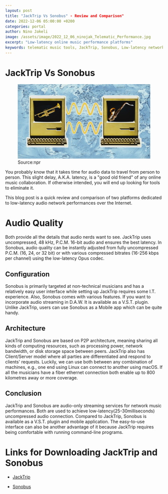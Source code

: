 ```yaml
---
layout: post
title: "JackTrip Vs Sonobus" - Review and Comparison"
date: 2022-12-06 05:00:00 +0200
categories: portal
author: Nino Jakeli
image: /assets/image/2022_12_06_ninojak_Telematic_Performance.jpg
excerpt: "Low-latency online music performance platforms"
keywords: telematic music tools, JackTrip, Sonobus, Low-latency network performance
---
```

# JackTrip Vs Sonobus


<figure style="float: none">
   <img 
   src="/assets/image/2022_12_06_ninojak_Telematic_Performance.jpg"
   /> 
   <figcaption>Source:npr</figcaption>
</figure>




You probably know that it takes time for audio data to travel from person to person. This slight delay, A.K.A. latency, is a "good old friend" of any online music collaboration. If otherwise intended, you will end up looking for tools to eliminate it.

This blog post is a quick review and comparison of two platforms dedicated to low-latency audio network performances over the Internet.





# Audio Quality

Both provide all the details that audio nerds want to see. JackTrip uses uncompressed, 48 kHz, P.C.M. 16-bit audio and ensures the best latency. In Sonobus, audio quality can be instantly adjusted from fully uncompressed P.C.M. (16, 24, or 32 bit) or with various compressed bitrates (16-256 kbps per channel) using the low-latency Opus codec.


## Configuration

Sonobus is primarily targeted at non-technical musicians and has a relatively easy user interface while setting up JackTrip requires some I.T. experience. Also, Sonobus comes with various features. If you want to incorporate audio streaming in D.A.W. It is available as a V.S.T. plugin. Unlike JackTrip, users can use Sonobus as a Mobile app which can be quite handy. 


## Architecture

JackTrip and Sonobus are based on P2P architecture, meaning sharing all kinds of computing resources, such as processing power, network bandwidth, or disk storage space between peers. JackTrip also has Client/Server model where all parties are differentiated and respond to clients' requests. Luckily, we can use both between any combination of machines, e.g., one end using Linux can connect to another using macOS. ‍If all the musicians have a fiber ethernet connection both enable up to 800 kilometres away or more coverage.


## Conclusion

JackTrip and Sonobus are audio-only streaming services for network music performances. Both are used to achieve low-latency(25-30milliseconds) uncompressed audio connection. Compared to JackTrip, Sonobus is available as a V.S.T. plugin and mobile application. The easy-to-use interface can also be another advantage of it because JackTrip requires being comfortable with running command-line programs.





# Links for Downloading JackTrip and Sonobus

- [JackTrip](https://ccrma.stanford.edu/software/jacktrip/)

- [Sonobus](https://sonobus.net/)
